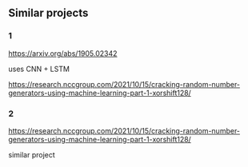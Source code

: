 ## Similar projects

### 1
https://arxiv.org/abs/1905.02342

uses CNN + LSTM

https://research.nccgroup.com/2021/10/15/cracking-random-number-generators-using-machine-learning-part-1-xorshift128/

### 2
https://research.nccgroup.com/2021/10/15/cracking-random-number-generators-using-machine-learning-part-1-xorshift128/

similar project
